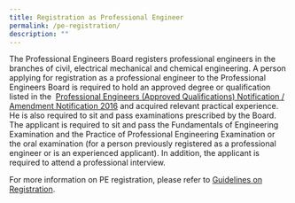 ```yaml
---
title: Registration as Professional Engineer
permalink: /pe-registration/
description: ""
---
```

The Professional Engineers Board registers professional engineers in the branches of civil, electrical mechanical and chemical engineering. A person applying for registration as a professional engineer to the Professional Engineers Board is required to hold an approved degree or qualification listed in the  [Professional Engineers (Approved Qualifications) Notification / Amendment Notification 2016](/act-and-rules/) and acquired relevant practical experience. He is also required to sit and pass examinations prescribed by the Board. The applicant is required to sit and pass the Fundamentals of Engineering Examination and the Practice of Professional Engineering Examination or the oral examination (for a person previously registered as a professional engineer or is an experienced applicant). In addition, the applicant is required to attend a professional interview.    
  
For more information on PE registration, please refer to [Guidelines on Registration](https://www.peb.gov.sg/Downloads/RegistrationasPE.pdf).